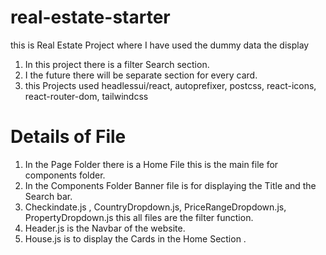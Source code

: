 # real-estate-starter
this is Real Estate Project where I have used the dummy data the display

1. In this project there is a filter Search section.
2. I the future there will be separate section for every card.
3. this Projects used headlessui/react, autoprefixer, postcss, react-icons, react-router-dom, tailwindcss 

# Details of File 
1. In the Page Folder there is a Home File this is the main file for components folder.
2. In the Components Folder Banner file is for displaying the Title and the Search bar.
3. Checkindate.js , CountryDropdown.js, PriceRangeDropdown.js, PropertyDropdown.js this all files are the filter function.
4. Header.js is the Navbar of the website. 
5. House.js is to display the Cards in the Home Section .
